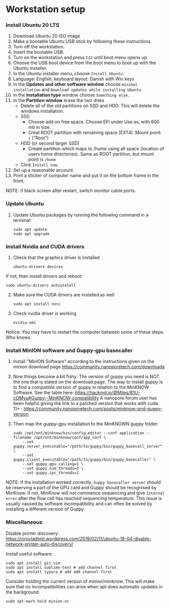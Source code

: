 # Workstation setup

### Install Ubuntu 20 LTS

1. Download Ubuntu 20 ISO image
2. Make a bootable Ubuntu USB stick by following these instructions.
3. Turn off the workstation.
4. Insert the bootable USB.
5. Turn on the workstation and press `F12` until boot menu opens up.
6. Choose the USB boot device from the boot menu to boot up with the Ubuntu installer.
7. In the Ubuntu installer menu, choose `Install Ubuntu`.
8. Language: English, keyboard layout: Danish with Win keys
7. In the **Updates and other software window** choose `minimal installation` and `Download updates while installing Ubuntu`.
8. In the **Installation type** window choose `Something else`.
9. In the **Partition window** erase the two disks
   * Delete all of the old partitions on SSD and HDD. This will delete the windows installation.
   * SSD
     * Choose add on free space. Choose EFI under Use as, with 600 mb in size.
     * Creat ROOT partition with remaining space (EXT4). Mount point: `/` ("Root")
   * HDD (or second larger SSD)
     * Create partition which maps to /home using all space (location of users home directories). Same as ROOT partition, but mount point is `/home`
   * Click `Install now`.
10. Set up a reasonable account. 
11. Print a sticker of computer name and put it on the bottom frame in the front.

NOTE: if black screen after restart, switch monitor cable ports.

### Update Ubuntu

1. Update Ubuntu packages by running the following command in a terminal:
   ```
   sudo apt update
   sudo apt upgrade
   ```


### Install Nvidia and CUDA drivers




1. Check that the graphics driver is installed

   ```
   ubuntu-drivers devices
   ```

If not, then install drivers and reboot:

   ```
   sudo ubuntu-drivers autoinstall
   ```
   
2. Make sure the CUDA drivers are installed as well

     ```
     sudo apt install nvcc
     ```

4. Check nvidia driver is working

   ```
   nvidia-smi
   ```

Notice: You may have to restart the computer between some of these steps. Who knows.



### Install MinION software and Guppy-gpu basecaller

1. Install "MinION Software" according to the instructions given on the minion download page
   https://community.nanoporetech.com/downloads
   
2. Now things become a bit fishy: The version of guppy you need is NOT the one that is stated on the download page.
   The way to install guppy is to find a compatible version of guppy in relation to the MinKNOW Software. See the table here: https://hackmd.io/@Miles/B1U-cOMyu#Guppy--MinKNOW-compatibility
   A nanopore forum user has been helpful giving the link to a patched version that works with cuda 11+ : https://community.nanoporetech.com/posts/minknow-and-guppy-version
   
3. Then map the guppy-gpu installation to the MinKNOWN guppy folder:

     ```
     sudo /opt/ont/minknow/bin/config_editor --conf application --filename /opt/ont/minknow/conf/app_conf \
         --set guppy.server_executable="/path/to/guppy/bin/guppy_basecall_server" \
         --set guppy.client_executable="/path/to/guppy/bin/guppy_basecaller" \
         --set guppy.gpu_calling=1 \
         --set guppy.num_threads=3 \
         --set guppy.ipc_threads=2
     ```

   
NOTE: If the installation worked correctly, `Guppy basecaller server` should be reserving a part of the GPU card and Guppy should be recognised by MinKnow. If not, MinKnow will not commence sequencing and give `Internal error` after the flow cell has reached sequencing temperature. This issue is usually caused by software incompatibility  and can often be solved by installing a different version of Guppy.
   
### Miscellaneous

Disable printer discovery: https://cirovladimir.wordpress.com/2019/02/11/ubuntu-18-04-disable-network-printer-auto-discovery/

Install useful software:
``` 
sudo apt install git vim
sudo apt install sublime-text # add channel first
sudo apt install typora # add add channel first

```

Consider holding the current version of minion/minknow. This will make sure that no incompatibilities can arise when apt does automatic updates in the background.
```
sudo apt-mark hold minion-nc
```
